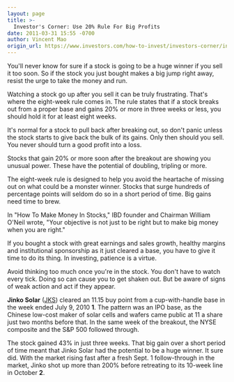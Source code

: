 ```yaml
---
layout: page
title: >-
  Investor's Corner: Use 20% Rule For Big Profits
date: 2011-03-31 15:55 -0700
author: Vincent Mao
origin_url: https://www.investors.com/how-to-invest/investors-corner/investors-corner-use-20-rule-for-big-profits
---
```





You'll never know for sure if a stock is going to be a huge winner if you sell it too soon. So if the stock you just bought makes a big jump right away, resist the urge to take the money and run.

  

Watching a stock go up after you sell it can be truly frustrating. That's where the eight-week rule comes in. The rule states that if a stock breaks out from a proper base and gains 20% or more in three weeks or less, you should hold it for at least eight weeks.

  

It's normal for a stock to pull back after breaking out, so don't panic unless the stock starts to give back the bulk of its gains. Only then should you sell. You never should turn a good profit into a loss.

  

Stocks that gain 20% or more soon after the breakout are showing you unusual power. These have the potential of doubling, tripling or more.

  

The eight-week rule is designed to help you avoid the heartache of missing out on what could be a monster winner. Stocks that surge hundreds of percentage points will seldom do so in a short period of time. Big gains need time to brew.

  

In "How To Make Money In Stocks," IBD founder and Chairman William O'Neil wrote, "Your objective is not just to be right but to make big money when you are right."

  

If you bought a stock with great earnings and sales growth, healthy margins and institutional sponsorship as it just cleared a base, you have to give it time to do its thing. In investing, patience is a virtue.

  

Avoid thinking too much once you're in the stock. You don't have to watch every tick. Doing so can cause you to get shaken out. But be aware of signs of weak action and act if they appear.

  

**Jinko Solar** ([JKS](https://research.investors.com/quote.aspx?symbol=JKS)) cleared an 11.15 buy point from a cup-with-handle base in the week ended July 9, 2010 **1**. The pattern was an IPO base, as the Chinese low-cost maker of solar cells and wafers came public at 11 a share just two months before that. In the same week of the breakout, the NYSE composite and the S&P 500 followed through.

  

The stock gained 43% in just three weeks. That big gain over a short period of time meant that Jinko Solar had the potential to be a huge winner. It sure did. With the market rising fast after a fresh Sept. 1 follow-through in the market, Jinko shot up more than 200% before retreating to its 10-week line in October **2**.




